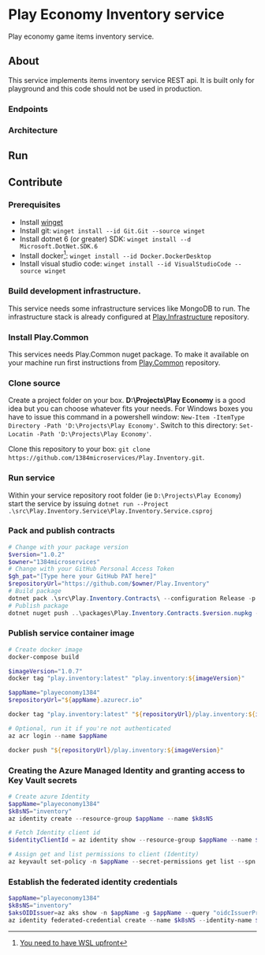# Play Economy Inventory service
Play economy game items inventory service.

## About
This service implements items inventory service REST api.
It is built only for playground and this code should not be used in production.

### Endpoints

### Architecture

## Run

## Contribute
### Prerequisites
* Install [winget](https://learn.microsoft.com/en-us/windows/package-manager/winget/)
* Install git: `winget install --id Git.Git --source winget`
* Install dotnet 6 (or greater) SDK: `winget install --d Microsoft.DotNet.SDK.6`
* Install docker[^wsl]: `winget install --id Docker.DockerDesktop`
* Install visual studio code: `winget install --id VisualStudioCode --source winget`

### Build development infrastructure.
This service needs some infrastructure services like MongoDB to run. The infrastructure stack is already configured at [Play.Infrastructure](https://github.com/1384microservices/Play.Infrastructure) repository.

### Install Play.Common
This services needs Play.Common nuget package. To make it available on your machine run first instructions from [Play.Common](https://github.com/1384microservices/Play.Common) repository.

### Clone source
Create a project folder on your box. **D:\Projects\Play Economy** is a good idea but you can choose whatever fits your needs. For Windows boxes you have to issue this command in a powershell window: `New-Item -ItemType Directory -Path 'D:\Projects\Play Economy'`. Switch to this directory: `Set-Locatin -Path 'D:\Projects\Play Economy'`. 

Clone this repository to your box: `git clone https://github.com/1384microservices/Play.Inventory.git`.

### Run service
Within your service repository root folder (ie `D:\Projects\Play Economy`) start the service by issuing `dotnet run --Project .\src\Play.Inventory.Service\Play.Inventory.Service.csproj`

### Pack and publish contracts
```powershell
# Change with your package version
$version="1.0.2"
$owner="1384microservices"
# Change with your GitHub Personal Access Token
$gh_pat="[Type here your GitHub PAT here]"
$repositoryUrl="https://github.com/$owner/Play.Inventory"
# Build package
dotnet pack .\src\Play.Inventory.Contracts\ --configuration Release -p:PackageVersion=$version -p:RepositoryUrl=$repositoryUrl -o ..\packages\
# Publish package
dotnet nuget push ..\packages\Play.Inventory.Contracts.$version.nupkg --api-key $gh_pat --source "github"
```

### Publish service container image
```powershell
# Create docker image
docker-compose build

$imageVersion="1.0.7"
docker tag "play.inventory:latest" "play.inventory:${imageVersion}"

$appName="playeconomy1384"
$repositoryUrl="${appName}.azurecr.io"

docker tag "play.inventory:latest" "${repositoryUrl}/play.inventory:${imageVersion}"

# Optional, run it if you're not authenticated
az acr login --name $appName

docker push "${repositoryUrl}/play.inventory:${imageVersion}"
```

### Creating the Azure Managed Identity and granting access to Key Vault secrets
```powershell
# Create azure Identity
$appName="playeconomy1384"
$k8sNS="inventory"
az identity create --resource-group $appName --name $k8sNS

# Fetch Identity client id
$identityClientId = az identity show --resource-group $appName --name $k8sNS --query clientId -otsv

# Assign get and list permissions to client (Identity)
az keyvault set-policy -n $appName --secret-permissions get list --spn $identityClientId
```

### Establish the federated identity credentials
```powershell
$appName="playeconomy1384"
$k8sNS="inventory"
$aksOIDIssuer=az aks show -n $appName -g $appName --query "oidcIssuerProfile.issuerUrl" -otsv
az identity federated-credential create --name $k8sNS --identity-name $k8sNS --resource-group $appName --issuer $aksOIDIssuer --subject "system:serviceaccount:${k8sNS}:${k8sNS}-serviceaccount"
```

[^wsl]:[You need to have WSL upfront](https://learn.microsoft.com/en-us/windows/wsl/)